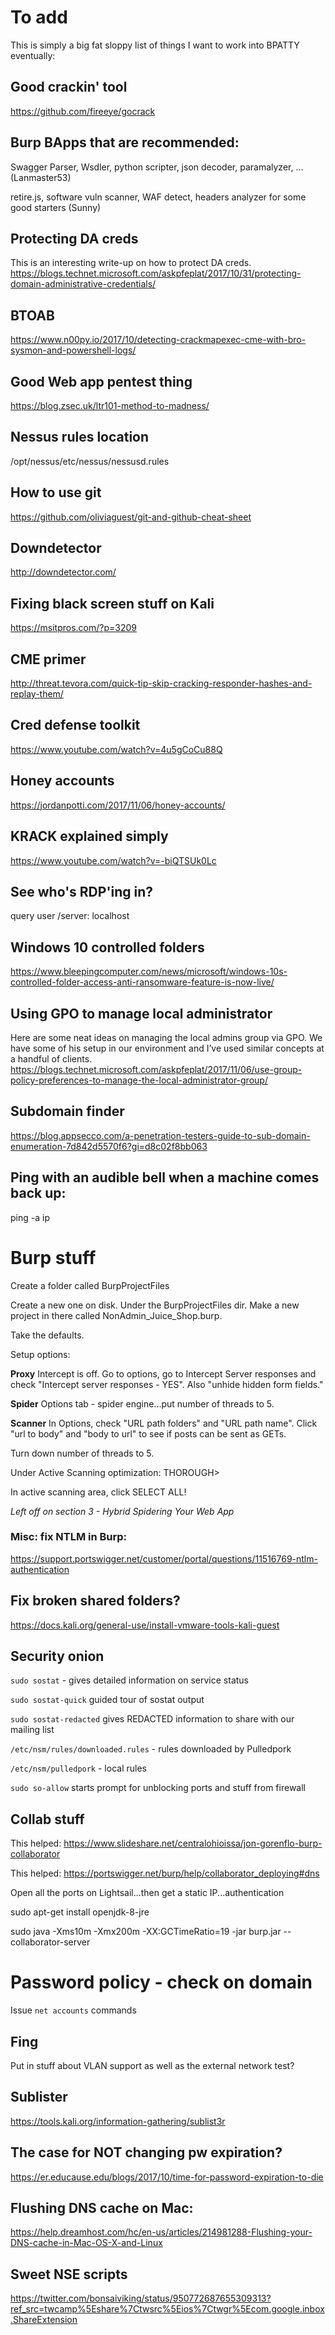 # To add
This is simply a big fat sloppy list of things I want to work into BPATTY eventually:

## Good crackin' tool

https://github.com/fireeye/gocrack

## Burp BApps that are recommended:

Swagger Parser, Wsdler, python scripter, json decoder, paramalyzer, ... (Lanmaster53)

retire.js, software vuln scanner, WAF detect, headers analyzer for some good starters (Sunny)

## Protecting DA creds
This is an interesting write-up on how to protect DA creds.
https://blogs.technet.microsoft.com/askpfeplat/2017/10/31/protecting-domain-administrative-credentials/

## BTOAB
https://www.n00py.io/2017/10/detecting-crackmapexec-cme-with-bro-sysmon-and-powershell-logs/

## Good Web app pentest thing
https://blog.zsec.uk/ltr101-method-to-madness/

## Nessus rules location

/opt/nessus/etc/nessus/nessusd.rules

## How to use git
https://github.com/oliviaguest/git-and-github-cheat-sheet

## Downdetector
http://downdetector.com/

## Fixing black screen stuff on Kali
https://msitpros.com/?p=3209

## CME primer
http://threat.tevora.com/quick-tip-skip-cracking-responder-hashes-and-replay-them/

## Cred defense toolkit
https://www.youtube.com/watch?v=4u5gCoCu88Q

## Honey accounts
https://jordanpotti.com/2017/11/06/honey-accounts/

## KRACK explained simply
https://www.youtube.com/watch?v=-biQTSUk0Lc

## See who's RDP'ing in?
query user /server: localhost

## Windows 10 controlled folders
https://www.bleepingcomputer.com/news/microsoft/windows-10s-controlled-folder-access-anti-ransomware-feature-is-now-live/

## Using GPO to manage local administrator
Here are some neat ideas on managing the local admins group via GPO. We have some of his setup in our environment and I’ve used similar concepts at a handful of clients. https://blogs.technet.microsoft.com/askpfeplat/2017/11/06/use-group-policy-preferences-to-manage-the-local-administrator-group/

## Subdomain finder
https://blog.appsecco.com/a-penetration-testers-guide-to-sub-domain-enumeration-7d842d5570f6?gi=d8c02f8bb063

## Ping with an audible bell when a machine comes back up:

ping -a ip

# Burp stuff
Create a folder called BurpProjectFiles

Create a new one on disk.  Under the BurpProjectFiles dir.  Make a new project in there called NonAdmin_Juice_Shop.burp.  

Take the defaults.

Setup options:

**Proxy**
Intercept is off.  Go to options, go to Intercept Server responses and check "Intercept server responses - YES".  Also "unhide hidden form fields."  

**Spider**
Options tab - spider engine...put number of threads to 5.

**Scanner**
In Options, check "URL path folders" and "URL path name".  Click "url to body" and "body to url" to see if posts can be sent as GETs.

Turn down number of threads to 5.  

Under Active Scanning optimization: THOROUGH>

In active scanning area, click SELECT ALL!

*Left off on section 3 - Hybrid Spidering Your Web App*

### Misc: fix NTLM in Burp:
https://support.portswigger.net/customer/portal/questions/11516769-ntlm-authentication

## Fix broken shared folders?
https://docs.kali.org/general-use/install-vmware-tools-kali-guest

## Security onion
`sudo sostat` - gives detailed information on service status

`sudo sostat-quick` guided tour of sostat output

`sudo sostat-redacted` gives REDACTED information to share with our mailing list

`/etc/nsm/rules/downloaded.rules` - rules downloaded by Pulledpork

`/etc/nsm/pulledpork` - local rules

`sudo so-allow` starts prompt for unblocking ports and stuff from firewall

## Collab stuff
This helped: https://www.slideshare.net/centralohioissa/jon-gorenflo-burp-collaborator

This helped: https://portswigger.net/burp/help/collaborator_deploying#dns

Open all the ports on Lightsail...then get a static IP...authentication

sudo apt-get install openjdk-8-jre

sudo java -Xms10m -Xmx200m -XX:GCTimeRatio=19 -jar burp.jar --collaborator-server

# Password policy - check on domain
Issue `net accounts` commands

## Fing
Put in stuff about VLAN support as well as the external network test?

## Sublister
https://tools.kali.org/information-gathering/sublist3r

## The case for NOT changing pw expiration?
https://er.educause.edu/blogs/2017/10/time-for-password-expiration-to-die

## Flushing DNS cache on Mac:
https://help.dreamhost.com/hc/en-us/articles/214981288-Flushing-your-DNS-cache-in-Mac-OS-X-and-Linux

## Sweet NSE scripts
https://twitter.com/bonsaiviking/status/950772687655309313?ref_src=twcamp%5Eshare%7Ctwsrc%5Eios%7Ctwgr%5Ecom.google.inbox.ShareExtension
